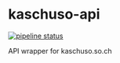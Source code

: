 # kaschuso-api

[![pipeline status](https://gitlab.com/kaschusosystems/kaschuso-api/badges/master/pipeline.svg)](https://gitlab.com/kaschusosystems/kaschuso-api/-/commits/master)

API wrapper for kaschuso.so.ch
